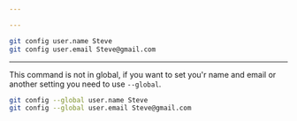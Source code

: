 ```yaml
---

---
```




```zsh terminal
git config user.name Steve
git config user.email Steve@gmail.com
```
---

This command is not in global, if you want to set you'r name and email or another setting you need to use `--global`. 
   
```zsh terminal
git config --global user.name Steve
git config --global user.email Steve@gmail.com
```

